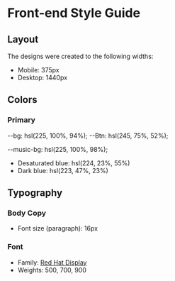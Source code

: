 # Front-end Style Guide

## Layout

The designs were created to the following widths:

- Mobile: 375px
- Desktop: 1440px

## Colors

### Primary

--bg: hsl(225, 100%, 94%);
--Btn: hsl(245, 75%, 52%);


--music-bg: hsl(225, 100%, 98%);
- Desaturated blue: hsl(224, 23%, 55%)
- Dark blue: hsl(223, 47%, 23%)

## Typography

### Body Copy

- Font size (paragraph): 16px

### Font

- Family: [Red Hat Display](https://fonts.google.com/specimen/Red+Hat+Display)
- Weights: 500, 700, 900

